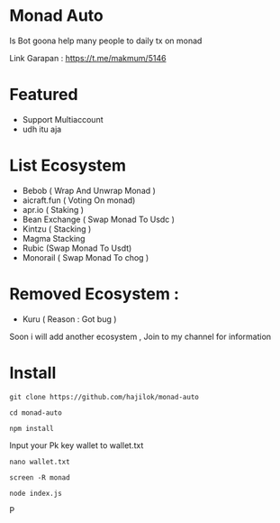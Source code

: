 #  Monad Auto

Is Bot goona help many people to daily tx on monad

Link Garapan : https://t.me/makmum/5146

# Featured 
- Support Multiaccount
- udh itu aja 

# List Ecosystem 
- Bebob ( Wrap And Unwrap Monad )
- aicraft.fun ( Voting On monad)
- apr.io ( Staking )
- Bean Exchange ( Swap Monad To Usdc )
- Kintzu ( Stacking )
- Magma Stacking
- Rubic (Swap Monad To Usdt)
- Monorail ( Swap Monad To chog )

# Removed Ecosystem :
- Kuru ( Reason : Got bug )

Soon i will add another ecosystem , Join to my channel for information

# Install 

```
git clone https://github.com/hajilok/monad-auto
```
```
cd monad-auto
```
```
npm install
```
Input your Pk key wallet to wallet.txt 

```
nano wallet.txt
```

```
screen -R monad
```

```
node index.js
```

P
